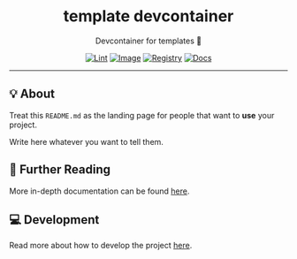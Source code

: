 <h1 align="center">template devcontainer</h1>

<div align="center">

Devcontainer for templates 🧶

[![Lint](https://github.com/radio-aktywne/devcontainer-template/actions/workflows/lint.yaml/badge.svg)](https://github.com/radio-aktywne/devcontainer-template/actions/workflows/lint.yaml)
[![Image](https://github.com/radio-aktywne/devcontainer-template/actions/workflows/image.yaml/badge.svg)](https://github.com/radio-aktywne/devcontainer-template/actions/workflows/image.yaml)
[![Registry](https://github.com/radio-aktywne/devcontainer-template/actions/workflows/registry.yaml/badge.svg)](https://github.com/radio-aktywne/devcontainer-template/actions/workflows/registry.yaml)
[![Docs](https://github.com/radio-aktywne/devcontainer-template/actions/workflows/docs.yaml/badge.svg)](https://github.com/radio-aktywne/devcontainer-template/actions/workflows/docs.yaml)

</div>

---

## 💡 About

Treat this `README.md` as the landing page for people
that want to **use** your project.

Write here whatever you want to tell them.

## 📄 Further Reading

More in-depth documentation can be found
[here](https://radio-aktywne.github.io/devcontainer-template).

## 💻 Development

Read more about how to develop the project
[here](https://github.com/radio-aktywne/devcontainer-template/blob/main/CONTRIBUTING.md).
